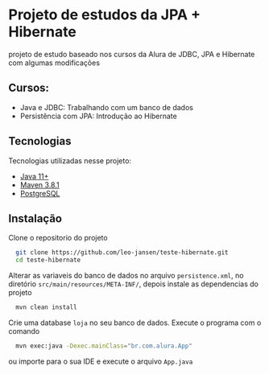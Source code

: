 # Projeto de estudos da JPA + Hibernate 
projeto de estudo baseado nos cursos da Alura de JDBC, JPA e Hibernate com algumas modificações

## Cursos:
- Java e JDBC: Trabalhando com um banco de dados
- Persistência com JPA: Introdução ao Hibernate

## Tecnologias 

Tecnologias utilizadas nesse projeto:
* [Java 11+](https://www.oracle.com/br/java/technologies/javase-downloads.html)
* [Maven 3.8.1](https://maven.apache.org/download.cgi)
* [PostgreSQL](https://www.postgresql.org/download/)

## Instalação 
Clone o repositorio do projeto 
```bash 
  git clone https://github.com/leo-jansen/teste-hibernate.git
  cd teste-hibernate
```
Alterar as variaveis do banco de dados no arquivo ``persistence.xml``, no diretório `src/main/resources/META-INF/`, 
depois instale as dependencias do projeto
```bash 
  mvn clean install
```
Crie uma database `loja` no seu banco de dados. Execute o programa com o comando  
```bash 
  mvn exec:java -Dexec.mainClass="br.com.alura.App" 
```
ou importe para o sua IDE e execute o arquivo `App.java`
